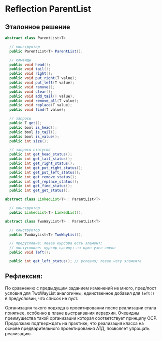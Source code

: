 # Reflection ParentList<T>

## Эталонное решение

```java
abstract class ParentList<T>

  // конструктор
  public ParentList<T> ParentList();

  // команды
  public void head(); 
  public void tail(); 
  public void right(); 
  public void put_right(T value); 
  public void put_left(T value); 
  public void remove();
  public void clear(); 
  public void add_tail(T value); 
  public void remove_all(T value);
  public void replace(T value); 
  public void find(T value); 

  // запросы
  public T get();
  public bool is_head();
  public bool is_tail();
  public bool is_value();
  public int size();

  // запросы статусов
  public int get_head_status();
  public int get_tail_status();
  public int get_right_status();
  public int get_put_right_status();
  public int get_put_left_status();
  public int get_remove_status();
  public int get_replace_status();
  public int get_find_status();
  public int get_get_status();
```

```java
abstract class LinkedList<T> : ParentList<T>

  // конструктор
  public LinkedList<T> LinkedList();
```

```java
abstract class TwoWayList<T> : ParentList<T>

  // конструктор
  public TwoWayList<T> TwoWayList();

  // предусловие: левее курсора есть элемент; 
  // постусловие: курсор сдвинут на один узел влево
  public void left();

  public int get_left_status(); // успешно; левее нету элемента
```

## Рефлексия:

По сравнению с предыдущим заданием изменений не много, пред/пост условия для TwoWayList аналогичны,
единственное добавил для `left()` в предусловии, что список не пуст.

Организация такого подхода в проектировании после реализации стала понятнее,
особенно в плане выстраивания иерархии. Очевидны преимущества такой организации
которая соответствует принципу OCP. Продолжаю подтверждать на практике, что реализация
класса на основе предварительного проектирования АТД, позволяет упрощать реализацию.